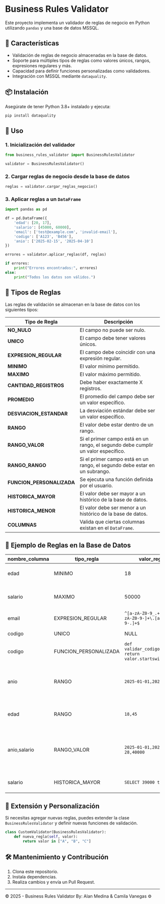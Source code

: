 # Business Rules Validator

Este proyecto implementa un validador de reglas de negocio en Python utilizando `pandas` y una base de datos MSSQL.

## 📌 Características

- Validación de reglas de negocio almacenadas en la base de datos.
- Soporte para múltiples tipos de reglas como valores únicos, rangos, expresiones regulares y más.
- Capacidad para definir funciones personalizadas como validadores.
- Integración con MSSQL mediante `dataquality`.

## 📦 Instalación

Asegúrate de tener Python 3.8+ instalado y ejecuta:

```sh
pip install dataquality
```

## 🚀 Uso

### 1. Inicialización del validador
```python
from business_rules_validator import BusinessRulesValidator

validator = BusinessRulesValidator()
```

### 2. Cargar reglas de negocio desde la base de datos
```python
reglas = validator.cargar_reglas_negocio()
```

### 3. Aplicar reglas a un `DataFrame`
```python
import pandas as pd

df = pd.DataFrame({
    'edad': [20, 17],
    'salario': [45000, 60000],
    'email': ['test@example.com', 'invalid-email'],
    'codigo': ['A123', 'B456'],
    'anio': ['2025-02-15', '2025-04-10']
})

errores = validator.aplicar_reglas(df, reglas)

if errores:
    print("Errores encontrados:", errores)
else:
    print("Todos los datos son válidos.")
```

## 📖 Tipos de Reglas

Las reglas de validación se almacenan en la base de datos con los siguientes tipos:

| Tipo de Regla            | Descripción |
|--------------------------|-------------|
| **NO_NULO**             | El campo no puede ser nulo. |
| **UNICO**               | El campo debe tener valores únicos. |
| **EXPRESION_REGULAR**   | El campo debe coincidir con una expresión regular. |
| **MINIMO**              | El valor mínimo permitido. |
| **MAXIMO**              | El valor máximo permitido. |
| **CANTIDAD_REGISTROS**  | Debe haber exactamente X registros. |
| **PROMEDIO**            | El promedio del campo debe ser un valor específico. |
| **DESVIACION_ESTANDAR** | La desviación estándar debe ser un valor específico. |
| **RANGO**               | El valor debe estar dentro de un rango. |
| **RANGO_VALOR**         | Si el primer campo está en un rango, el segundo debe cumplir un valor específico. |
| **RANGO_RANGO**         | Si el primer campo está en un rango, el segundo debe estar en un subrango. |
| **FUNCION_PERSONALIZADA** | Se ejecuta una función definida por el usuario. |
| **HISTORICA_MAYOR**     | El valor debe ser mayor a un histórico de la base de datos. |
| **HISTORICA_MENOR**     | El valor debe ser menor a un histórico de la base de datos. |
| **COLUMNAS**            | Valida que ciertas columnas existan en el `DataFrame`. |

## 📂 Ejemplo de Reglas en la Base de Datos

| nombre_columna | tipo_regla | valor_regla | mensaje_error |
|---------------|-----------|-------------|----------------|
| edad | MINIMO | 18 | La edad debe ser al menos 18 años |
| salario | MAXIMO | 50000 | El salario no puede exceder los 50,000 |
| email | EXPRESION_REGULAR | `^[a-zA-Z0-9_.+-]+@[a-zA-Z0-9-]+\.[a-zA-Z0-9-.]+$` | El email no es válido |
| codigo | UNICO | NULL | El código debe ser único |
| codigo | FUNCION_PERSONALIZADA | `def validar_codigo(valor): return valor.startswith("A")` | Código no válido |
| anio | RANGO | `2025-01-01,2025-03-01` | El rango de valores debe ser entre 2025-01-01 y 2025-03-01 |
| edad | RANGO | `18,45` | El rango de valores debe ser entre 18 y 45 |
| anio,salario | RANGO_VALOR | `2025-01-01,2025-02-28,40000` | En el rango de valores entre 2025-01-01 y 2025-02-28 debe tener valor de 40000 |
| salario | HISTORICA_MAYOR | `SELECT 39000 total` | El salario debe ser mayor a 39000 |

## 🔧 Extensión y Personalización

Si necesitas agregar nuevas reglas, puedes extender la clase `BusinessRulesValidator` y definir nuevas funciones de validación.

```python
class CustomValidator(BusinessRulesValidator):
    def nueva_regla(self, valor):
        return valor in ["A", "B", "C"]
```

## 🛠 Mantenimiento y Contribución

1. Clona este repositorio.
2. Instala dependencias.
3. Realiza cambios y envía un Pull Request.

---

© 2025 - Business Rules Validator
By: Alan Medina & Camila Vanegas ⚙️
